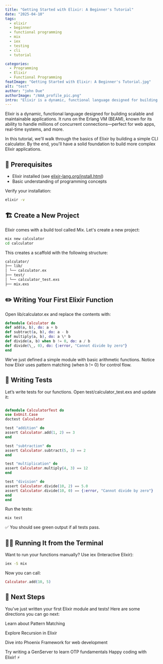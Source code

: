```yaml
---
title: "Getting Started with Elixir: A Beginner's Tutorial"
date: "2025-04-10"
tags:
  - elixir
  - beginner
  - functional programming
  - mix
  - iex
  - testing
  - cli
  - tutorial

categories:
  - Programming
  - Elixir
  - Functional Programming
featImage: "Getting Started with Elixir: A Beginner's Tutorial.jpg"
alt: "test"
author: "john Due"
authorImage: "/AAA_profile_pic.png"
intro: "Elixir is a dynamic, functional language designed for building scalable and maintainable applications."
---
```


Elixir is a dynamic, functional language designed for building scalable and maintainable applications. It runs on the Erlang VM (BEAM), known for its ability to handle millions of concurrent connections—perfect for web apps, real-time systems, and more.

In this tutorial, we'll walk through the basics of Elixir by building a simple CLI calculator. By the end, you'll have a solid foundation to build more complex Elixir applications.

## 🧰 Prerequisites

- Elixir installed (see [elixir-lang.org/install.html](https://elixir-lang.org/install.html))
- Basic understanding of programming concepts

Verify your installation:

```bash
elixir -v
```

## 🏗️ Create a New Project

Elixir comes with a build tool called Mix. Let's create a new project:

```bash
mix new calculator
cd calculator
```

This creates a scaffold with the following structure:

```bash
calculator/
├── lib/
│ └── calculator.ex
├── test/
│ └── calculator_test.exs
├── mix.exs
```

## ✏️ Writing Your First Elixir Function

Open lib/calculator.ex and replace the contents with:

```elixir
defmodule Calculator do
def add(a, b), do: a + b
def subtract(a, b), do: a - b
def multiply(a, b), do: a \* b
def divide(a, b) when b != 0, do: a / b
def divide(\_, 0), do: {:error, "Cannot divide by zero"}
end
```

We’ve just defined a simple module with basic arithmetic functions. Notice how Elixir uses pattern matching (when b != 0) for control flow.

## 🧪 Writing Tests

Let’s write tests for our functions. Open test/calculator_test.exs and update it:

```elixir

defmodule CalculatorTest do
use ExUnit.Case
doctest Calculator

test "addition" do
assert Calculator.add(1, 2) == 3
end

test "subtraction" do
assert Calculator.subtract(5, 3) == 2
end

test "multiplication" do
assert Calculator.multiply(4, 3) == 12
end

test "division" do
assert Calculator.divide(10, 2) == 5.0
assert Calculator.divide(10, 0) == {:error, "Cannot divide by zero"}
end
end
```

Run the tests:

```bash
mix test
```

✅ You should see green output if all tests pass.

## 🧑‍💻 Running It from the Terminal

Want to run your functions manually? Use iex (Interactive Elixir):

```bash
iex -S mix
```

Now you can call:

```elixir
Calculator.add(10, 5)
```

## 🌟 Next Steps

You’ve just written your first Elixir module and tests! Here are some directions you can go next:

Learn about Pattern Matching

Explore Recursion in Elixir

Dive into Phoenix Framework for web development

Try writing a GenServer to learn OTP fundamentals
Happy coding with Elixir! ⚡️
